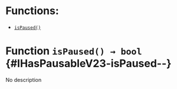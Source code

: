 

# Functions:
- [`isPaused()`](#IHasPausableV23-isPaused--)



# Function `isPaused() → bool` {#IHasPausableV23-isPaused--}
No description




